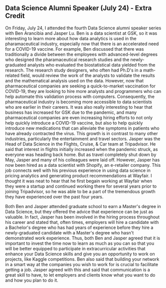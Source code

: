 ## Data Science Alumni Speaker (July 24) - Extra Credit

  On Friday, July 24, I attended the fourth Data Science alumni speaker series with Ben Arancibia and Jasper Lu.  Ben is a data scientist at GSK, so it was interesting to learn more about how data analytics is used in the pharamaceutical industry, especially now that there is an accelerated need for a COVID-19 vaccine.  For example, Ben discussed that there was traditionally a divide between the employees with advanced-level degrees who designed the pharamaceutical research studies and the newly-graduated analysts who evaluated the biostatistical data yielded from the research.  The research study designers, who often had Ph.D's in a math-related field, would review the work of the analysts to validate the results and the mathematical analysis used on the data.  However, now that pharmaceutical companies are seeking a quick-to-market vaccination for COVID-19, they are looking to hire more analysts and programmers who can help automate this validation process with computers.  Consequently, the pharmaceutical industry is becoming more accessible to data scientists who are earlier in their careers.  It was also really interesting to hear that business has increased for GSK due to the pandemic, and many pharmaceutical companies are even increasing hiring efforts to not only help quickly introduce a COVID-19 vaccine, but also to help quickly introduce new medications that can alleviate the symptoms in patients who have already contracted the virus.  This growth is in contrast to many other industries, particularly the entertainment and travel sectors.  Jasper was the Head of Data Science in the Flights, Cruise, & Car team at Tripadvisor.  He said that interest in flights initially increased when the pandemic struck, as everyone was heading back home.  But as travel completely shut down by May, Jasper and many of his colleagues were laid off.  However, Jasper has now been hired as a data scientist with Shopify, an e-retailer company.  This job connects well with his previous experience in using data science in pricing analytics and generating product recommendations at Wayfair.  I thought it was neat to hear that he first begain working at Wayfair when they were a startup and continued working there for several years prior to joining Tripadvisor, so he was able to be a part of the tremendous growth they have experienced over the past four years.
  
  Both Ben and Jasper attended graduate school to earn a Master's degree in Data Science, but they offered the advice that experience can be just as valuable.  In fact, Jasper has been involved in the hiring process throughout his career and stated that, often times, employers will hire a candidate with a Bachelor's degree who has had years of experience before they hire a newly-graduated candidate with a Master's degree who hasn't demonstrated work experience.  Thus, both Ben and Jasper agreed that it is important to invest the time now to learn as much as you can so that you will be better equipped to participate in extracurricular activities that enhance your Data Science skills and give you an opportunity to work on projects, like Kaggle competitions.  Ben also said that building your network in a smart way at the companies you wish to work for is crucial to facilitate getting a job.  Jasper agreed with this and said that communication is a great skill to have, to let employers and clients know what you want to do and how you plan to do it.
